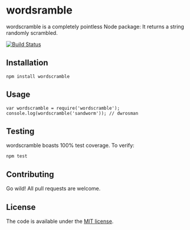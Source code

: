 # wordsramble
wordscramble is a completely pointless Node package: It returns a string randomly scrambled.

[![Build Status](https://travis-ci.org/bhalash/wordscramble.svg?branch=master)](https://travis-ci.org/bhalash/wordscramble)

## Installation

    npm install wordscramble

## Usage

    var wordscramble = require('wordscramble');
    console.log(wordscramble('sandworm')); // dwrosman

## Testing
wordscramble boasts 100% test coverage. To verify:

    npm test

## Contributing
Go wild! All pull requests are welcome.

## License
The code is available under the [MIT license](/LICENSE).
